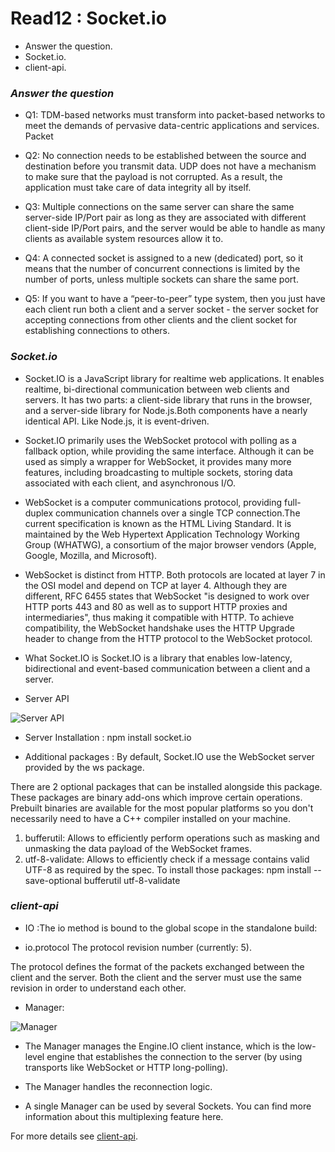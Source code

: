 # Read12 : Socket.io
* Answer the question.
* Socket.io.
* client-api. 


### *Answer the question*
- Q1: TDM-based networks must transform into packet-based networks to meet the demands of pervasive data-centric applications and 
services. Packet

- Q2: No connection needs to be established between the source and destination before you transmit data. UDP does not have a mechanism 
to make sure that the payload is not corrupted. As a result, the application must take care of data integrity all by itself.
 
- Q3: Multiple connections on the same server can share the same server-side IP/Port pair as long as they are associated with different 
client-side IP/Port pairs, and the server would be able to handle as many clients as available system resources allow it to. 

- Q4: A connected socket is assigned to a new (dedicated) port, so it means that the number of concurrent connections is limited by the 
number of ports, unless multiple sockets can share the same port.

- Q5: If you want to have a “peer-to-peer” type system, then you just have each client run both a client and a server socket - the 
server socket for accepting connections from other clients and the client socket for establishing connections to others.

### *Socket.io*
- Socket.IO is a JavaScript library for realtime web applications. It enables realtime, bi-directional communication between web 
clients and servers. It has two parts: a client-side library that runs in the browser, and a server-side library for Node.js.Both 
components have a nearly identical API. Like Node.js, it is event-driven.

- Socket.IO primarily uses the WebSocket protocol with polling as a fallback option, while providing the same interface. Although it 
can be used as simply a wrapper for WebSocket, it provides many more features, including broadcasting to multiple sockets, storing data 
associated with each client, and asynchronous I/O.

- WebSocket is a computer communications protocol, providing full-duplex communication channels over a single TCP connection.The 
current specification is known as the HTML Living Standard. It is maintained by the Web Hypertext Application Technology Working Group 
(WHATWG), a consortium of the major browser vendors (Apple, Google, Mozilla, and Microsoft).

- WebSocket is distinct from HTTP. Both protocols are located at layer 7 in the OSI model and depend on TCP at layer 4. Although they 
are different, RFC 6455 states that WebSocket "is designed to work over HTTP ports 443 and 80 as well as to support HTTP proxies and 
intermediaries", thus making it compatible with HTTP. To achieve compatibility, the WebSocket handshake uses the HTTP Upgrade header
to change from the HTTP protocol to the WebSocket protocol.

- What Socket.IO is Socket.IO is a library that enables low-latency, bidirectional and event-based communication between a client and a server.

- Server API

 ![Server API](https://socket.io/images/server-class-diagram-server.png)

- Server Installation : 
     npm install socket.io

- Additional packages :
By default, Socket.IO use the WebSocket server provided by the ws package.

There are 2 optional packages that can be installed alongside this package. These packages are binary add-ons which improve certain 
operations. Prebuilt binaries are available for the most popular platforms so you don't necessarily need to have a C++ compiler 
installed on your machine.

1. bufferutil: Allows to efficiently perform operations such as masking and unmasking the data payload of the WebSocket frames.
2. utf-8-validate: Allows to efficiently check if a message contains valid UTF-8 as required by the spec.
To install those packages:
         npm install --save-optional bufferutil utf-8-validate

### *client-api*  

- IO :The io method is bound to the global scope in the standalone build:
      <script src="/socket.io/socket.io.js"></script>
     <script>
     const socket = io();
      </script>

- io.protocol <number>
 The protocol revision number (currently: 5).

The protocol defines the format of the packets exchanged between the client and the server. Both the client and the server must use the 
same revision in order to understand each other.     

- Manager:
 
![Manager](https://socket.io/images/client-class-diagram-manager.png)        

* The Manager manages the Engine.IO client instance, which is the low-level engine that establishes the connection to the server (by 
using transports like WebSocket or HTTP long-polling).

* The Manager handles the reconnection logic.

* A single Manager can be used by several Sockets. You can find more information about this multiplexing feature here.

For more details see [client-api](https://socket.io/docs/v4/client-api).

